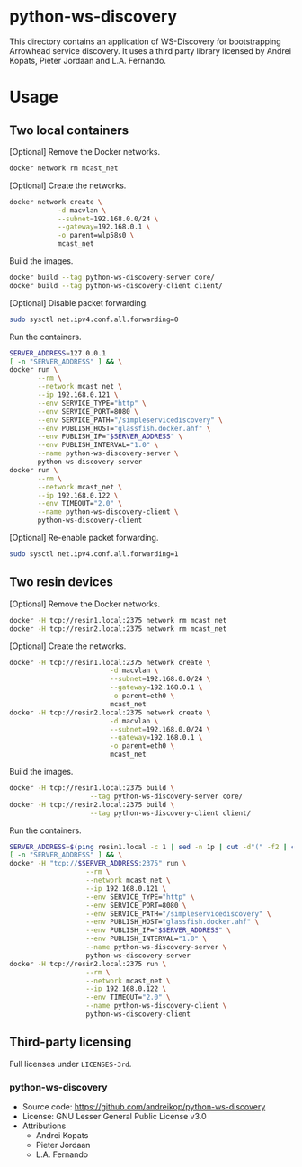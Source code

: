 # python-ws-discovery

This directory contains an application of WS-Discovery for bootstrapping Arrowhead service
discovery. It uses a third party library licensed by Andrei Kopats, Pieter Jordaan and
L.A. Fernando.


# Usage
## Two local containers

[Optional] Remove the Docker networks.
```bash
docker network rm mcast_net
```

[Optional] Create the networks.
```bash
docker network create \
            -d macvlan \
            --subnet=192.168.0.0/24 \
            --gateway=192.168.0.1 \
            -o parent=wlp58s0 \
            mcast_net
```

Build the images.
```bash
docker build --tag python-ws-discovery-server core/
docker build --tag python-ws-discovery-client client/
```

[Optional] Disable packet forwarding.
```bash
sudo sysctl net.ipv4.conf.all.forwarding=0
```

Run the containers.
```bash
SERVER_ADDRESS=127.0.0.1
[ -n "SERVER_ADDRESS" ] && \
docker run \
       --rm \
       --network mcast_net \
       --ip 192.168.0.121 \
       --env SERVICE_TYPE="http" \
       --env SERVICE_PORT=8080 \
       --env SERVICE_PATH="/simpleservicediscovery" \
       --env PUBLISH_HOST="glassfish.docker.ahf" \
       --env PUBLISH_IP="$SERVER_ADDRESS" \
       --env PUBLISH_INTERVAL="1.0" \
       --name python-ws-discovery-server \
       python-ws-discovery-server
docker run \
       --rm \
       --network mcast_net \
       --ip 192.168.0.122 \
       --env TIMEOUT="2.0" \
       --name python-ws-discovery-client \
       python-ws-discovery-client
```

[Optional] Re-enable packet forwarding.
```bash
sudo sysctl net.ipv4.conf.all.forwarding=1
```


## Two resin devices
[Optional] Remove the Docker networks.
```bash
docker -H tcp://resin1.local:2375 network rm mcast_net
docker -H tcp://resin2.local:2375 network rm mcast_net
```

[Optional] Create the networks.
```bash
docker -H tcp://resin1.local:2375 network create \
                         -d macvlan \
                         --subnet=192.168.0.0/24 \
                         --gateway=192.168.0.1 \
                         -o parent=eth0 \
                         mcast_net
docker -H tcp://resin2.local:2375 network create \
                         -d macvlan \
                         --subnet=192.168.0.0/24 \
                         --gateway=192.168.0.1 \
                         -o parent=eth0 \
                         mcast_net
```

Build the images.
```bash
docker -H tcp://resin1.local:2375 build \
                    --tag python-ws-discovery-server core/
docker -H tcp://resin2.local:2375 build \
                    --tag python-ws-discovery-client client/
```

Run the containers.
```bash
SERVER_ADDRESS=$(ping resin1.local -c 1 | sed -n 1p | cut -d"(" -f2 | cut -d")" -f1)
[ -n "SERVER_ADDRESS" ] && \
docker -H "tcp://$SERVER_ADDRESS:2375" run \
                   --rm \
                   --network mcast_net \
                   --ip 192.168.0.121 \
                   --env SERVICE_TYPE="http" \
                   --env SERVICE_PORT=8080 \
                   --env SERVICE_PATH="/simpleservicediscovery" \
                   --env PUBLISH_HOST="glassfish.docker.ahf" \
                   --env PUBLISH_IP="$SERVER_ADDRESS" \
                   --env PUBLISH_INTERVAL="1.0" \
                   --name python-ws-discovery-server \
                   python-ws-discovery-server
docker -H tcp://resin2.local:2375 run \
                   --rm \
                   --network mcast_net \
                   --ip 192.168.0.122 \
                   --env TIMEOUT="2.0" \
                   --name python-ws-discovery-client \
                   python-ws-discovery-client
```

## Third-party licensing
Full licenses under `LICENSES-3rd`.

### python-ws-discovery
* Source code: https://github.com/andreikop/python-ws-discovery
* License: GNU Lesser General Public License v3.0 
* Attributions
  * Andrei Kopats
  * Pieter Jordaan
  * L.A. Fernando
  